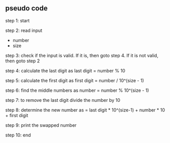 ## pseudo code  
step 1: start  

step 2: read input  
- number  
- size

step 3: check if the input is valid. If it is, then goto step 4. If it is not valid, then goto step 2   

step 4: calculate the last digit as last digit = number % 10  

step 5: calculate the first digit as first digit = number / 10^(size - 1)  

step 6: find the middle numbers as number = number % 10^(size - 1)  

step 7: to remove the last digit divide the number by 10  

step 8: determine the new number as = last digit * 10^(size-1) + number * 10 + first digit  

step 9: print the swapped number  

step 10: end 
